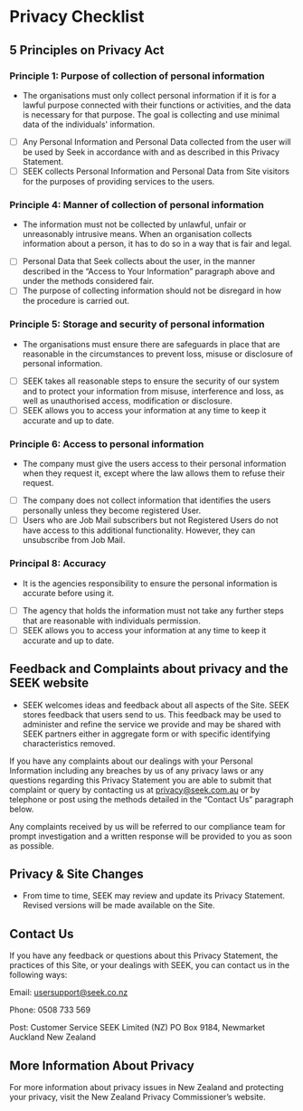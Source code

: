 # Privacy Checklist

## 5 Principles on Privacy Act

### Principle 1: Purpose of collection of personal information

 - The organisations must only collect personal information if it is for a lawful purpose connected with their functions or activities, and the data is necessary for that purpose. The goal is collecting and use minimal data of the individuals' information. 

- [ ] Any Personal Information and Personal Data collected from the user will be used by Seek in accordance with and as described in this Privacy Statement.
- [ ] SEEK collects Personal Information and Personal Data from Site visitors for the purposes of providing services to the users.

### Principle 4: Manner of collection of personal information

 - The information must not be collected by unlawful, unfair or unreasonably intrusive means. When an organisation collects information about a person, it has to do so in a way that is fair and legal.

- [ ] Personal Data that Seek collects about the user, in the manner described in the “Access to Your Information” paragraph above and under the methods considered fair.
- [ ] The purpose of collecting information should not be disregard in how the procedure is carried out.

### Principle 5: Storage and security of personal information

 - The organisations must ensure there are safeguards in place that are reasonable in the circumstances to prevent loss, misuse or disclosure of personal information.
- [ ] SEEK takes all reasonable steps to ensure the security of our system and to protect your information from misuse, interference and loss, as well as unauthorised access, modification or disclosure.
- [ ] SEEK allows you to access your information at any time to keep it accurate and up to date.

### Principle 6: Access to personal information

 - The company must give the users access to their personal information when they request it, except where the law allows them to refuse their request.
- [ ] The company does not collect information that identifies the users personally unless they become registered User.
- [ ] Users who are Job Mail subscribers but not Registered Users do not have access to this additional functionality. However, they can unsubscribe from Job Mail.

### Principal 8: Accuracy

 - It is the agencies responsibility to ensure the personal information is accurate before using it.
- [ ] The agency that holds the information must not take any further steps that are reasonable with individuals permission.
- [ ] SEEK allows you to access your information at any time to keep it accurate and up to date.

## Feedback and Complaints about privacy and the SEEK website

 - SEEK welcomes ideas and feedback about all aspects of the Site. SEEK stores feedback that users send to us. This feedback may be used to administer and refine the service we provide and may be shared with SEEK partners either in aggregate form or with specific identifying characteristics removed.
 
If you have any complaints about our dealings with your Personal Information including any breaches by us of any privacy laws or any questions regarding this Privacy Statement you are able to submit that complaint or query by contacting us at privacy@seek.com.au or by telephone or post using the methods detailed in the “Contact Us” paragraph below.

Any complaints received by us will be referred to our compliance team for prompt investigation and a written response will be provided to you as soon as possible.

## Privacy & Site Changes

- From time to time, SEEK may review and update its Privacy Statement. Revised versions will be made available on the Site.

## Contact Us
If you have any feedback or questions about this Privacy Statement, the practices of this Site, or your dealings with SEEK, you can contact us in the following ways:

Email: usersupport@seek.co.nz

Phone: 0508 733 569

Post: Customer Service
SEEK Limited (NZ)
PO Box 9184, Newmarket
Auckland
New Zealand

## More Information About Privacy

For more information about privacy issues in New Zealand and protecting your privacy, visit the New Zealand Privacy Commissioner’s website.
